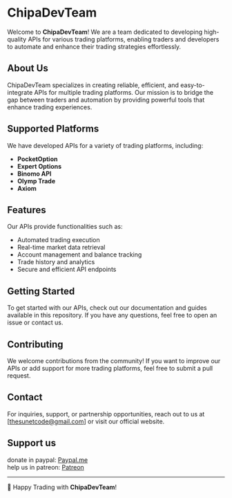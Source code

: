 # ChipaDevTeam

Welcome to **ChipaDevTeam**! We are a team dedicated to developing high-quality APIs for various trading platforms, enabling traders and developers to automate and enhance their trading strategies effortlessly.

## About Us
ChipaDevTeam specializes in creating reliable, efficient, and easy-to-integrate APIs for multiple trading platforms. Our mission is to bridge the gap between traders and automation by providing powerful tools that enhance trading experiences.

## Supported Platforms
We have developed APIs for a variety of trading platforms, including:
- **PocketOption**
- **Expert Options**
- **Binomo API**
- **Olymp Trade**
- **Axiom**

## Features
Our APIs provide functionalities such as:
- Automated trading execution
- Real-time market data retrieval
- Account management and balance tracking
- Trade history and analytics
- Secure and efficient API endpoints

## Getting Started
To get started with our APIs, check out our documentation and guides available in this repository. If you have any questions, feel free to open an issue or contact us.

## Contributing
We welcome contributions from the community! If you want to improve our APIs or add support for more trading platforms, feel free to submit a pull request.

## Contact
For inquiries, support, or partnership opportunities, reach out to us at [thesunetcode@gmail.com] or visit our official website.

## Support us
donate in paypal: [Paypal.me](https://paypal.me/ChipaCL?country.x=CL&locale.x=en_US) <br> 
help us in patreon: [Patreon](https://patreon.com/VigoDEV?utm_medium=unknown&utm_source=join_link&utm_campaign=creatorshare_creator&utm_content=copyLink) <br>

---

🚀 Happy Trading with **ChipaDevTeam**!
